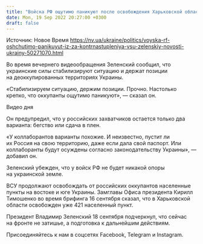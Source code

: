 ```yaml
---
title: "Войска РФ ощутимо паникуют после освобождения Харьковской области — Зеленский"
date: Mon, 19 Sep 2022 20:27:00 +0300
draft: false
---
```

Источник: Новое Время https://nv.ua/ukraine/politics/voyska-rf-oshchutimo-panikuyut-iz-za-kontrnastupleniya-vsu-zelenskiy-novosti-ukrainy-50271070.html


Во время вечернего видеообращения Зеленский сообщил, что украинские силы стабилизируют ситуацию и держат позиции на деоккупированных территориях Украины. 

«Стабилизируем ситуацию, держим позиции. Прочно. Настолько крепко, что оккупанты ощутимо паникуют», — сказал он.

 Видео дня   

Он предупредил, что у российских захватчиков остается только два варианта: бегство или сдача в плен. 

«У коллаборантов варианты похожие. И неизвестно, пустит ли их Россия на свою территорию, даже если дала свой паспорт. Или коллаборанты будут осуждены согласно законодательству Украины», — добавил он. 

Зеленский убежден, что у войск РФ не будет никакой опоры на украинской земле. 

ВСУ продолжают освобождать от российских оккупантов населенные пункты на востоке и юге Украины. Замглавы Офиса президента Кирилл Тимошенко во время брифинга 16 сентября сказал, что в Харьковской области освобожден уже 421 населенный пункт.

Президент Владимир Зеленский 18 сентября подчеркнул, что сейчас на фронте не затишье, а подготовка к дальнейшим действиям.

Присоединяйтесь к нам в соцсетях Facebook, Telegram и Instagram.
